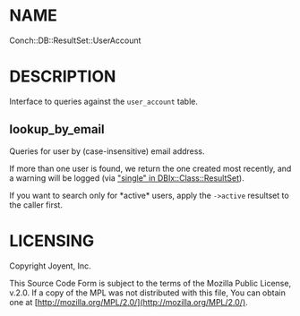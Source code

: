 # NAME

Conch::DB::ResultSet::UserAccount

# DESCRIPTION

Interface to queries against the `user_account` table.

## lookup\_by\_email

Queries for user by (case-insensitive) email address.

If more than one user is found, we return the one created most recently, and a warning will be
logged (via ["single" in DBIx::Class::ResultSet](https://metacpan.org/pod/DBIx::Class::ResultSet#single)).

If you want to search only for \*active\* users, apply the `->active` resultset to the
caller first.

# LICENSING

Copyright Joyent, Inc.

This Source Code Form is subject to the terms of the Mozilla Public License,
v.2.0. If a copy of the MPL was not distributed with this file, You can obtain
one at [http://mozilla.org/MPL/2.0/](http://mozilla.org/MPL/2.0/).
